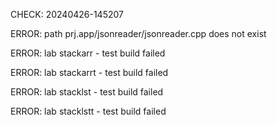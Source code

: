 CHECK: 20240426-145207
ERROR: path prj.app/jsonreader/jsonreader.cpp does not exist
ERROR: lab stackarr - test build failed
ERROR: lab stackarrt - test build failed
ERROR: lab stacklst - test build failed
ERROR: lab stacklstt - test build failed

